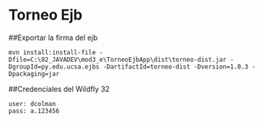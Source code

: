 # Torneo Ejb

##Exportar la firma del ejb

~~~
mvn install:install-file -Dfile=C:\02_JAVADEV\mod3_e\TorneoEjbApp\dist\torneo-dist.jar -DgroupId=py.edu.ucsa.ejbs -DartifactId=torneo-dist -Dversion=1.0.3 -Dpackaging=jar
~~~

##Credenciales del Wildfly 32
~~~
user: dcolman
pass: a.123456
~~~